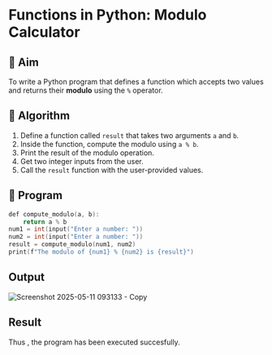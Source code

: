 # Functions in Python: Modulo Calculator

## 🎯 Aim
To write a Python program that defines a function which accepts two values and returns their **modulo** using the `%` operator.

## 🧠 Algorithm
1. Define a function called `result` that takes two arguments `a` and `b`.
2. Inside the function, compute the modulo using `a % b`.
3. Print the result of the modulo operation.
4. Get two integer inputs from the user.
5. Call the `result` function with the user-provided values.

## 🧾 Program
~~~c
def compute_modulo(a, b):
    return a % b
num1 = int(input("Enter a number: "))
num2 = int(input("Enter a number: "))
result = compute_modulo(num1, num2)
print(f"The modulo of {num1} % {num2} is {result}")
~~~

## Output

![Screenshot 2025-05-11 093133 - Copy](https://github.com/user-attachments/assets/7bceb262-7651-4217-8cc3-60ae18186676)


## Result
Thus , the program has been executed succesfully.
